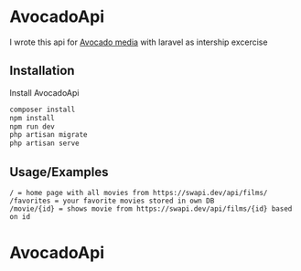
# AvocadoApi

I wrote this api for [Avocado media](https://avocado.media/) with laravel as intership excercise


## Installation

Install AvocadoApi

```bash
composer install
npm install
npm run dev
php artisan migrate
php artisan serve
```

## Usage/Examples

```
/ = home page with all movies from https://swapi.dev/api/films/
/favorites = your favorite movies stored in own DB
/movie/{id} = shows movie from https://swapi.dev/api/films/{id} based on id
```

# AvocadoApi
